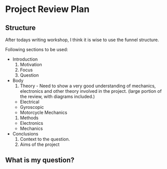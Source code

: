 # Project Review Plan

## Structure
After todays writing workshop, I think it is wise to use the funnel structure.

Following sections to be used:
- Introduction
  1. Motivation
  1. Focus
  1. Question
- Body
  1. Theory - Need to show a very good understanding of mechanics, electronics and other theory involved in the project. (large portion of the review, with diagrams included.)
    - Electrical
    - Gyroscopic
    - Motorcycle Mechanics
  1. Methods
    - Electronics
    - Mechanics
- Conclusions
  1. Context to the question.
  1. Aims of the project

## What is my question?
